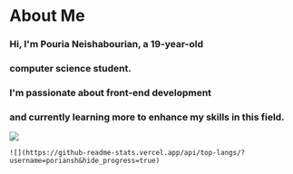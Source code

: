 # About Me
### Hi, I'm Pouria Neishabourian, a 19-year-old 
### computer science student.  
### I'm passionate about front-end development 
### and currently learning more to enhance my skills in this field.


  ![](https://github-readme-stats.vercel.app/api?username=poriansh&show_icons=true&bg_color=00000000)


    ![](https://github-readme-stats.vercel.app/api/top-langs/?username=poriansh&hide_progress=true)
  
